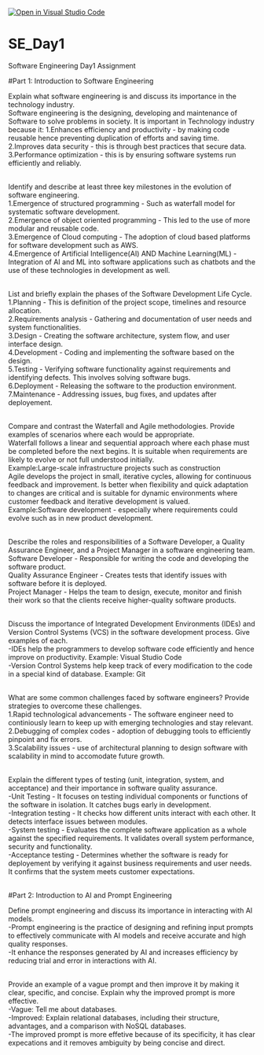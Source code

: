 [![Open in Visual Studio Code](https://classroom.github.com/assets/open-in-vscode-2e0aaae1b6195c2367325f4f02e2d04e9abb55f0b24a779b69b11b9e10269abc.svg)](https://classroom.github.com/online_ide?assignment_repo_id=18322342&assignment_repo_type=AssignmentRepo)

# SE_Day1

Software Engineering Day1 Assignment

#Part 1: Introduction to Software Engineering

Explain what software engineering is and discuss its importance in the technology industry.<br>
Software engineering is the designing, developing and maintenance of Software to solve problems in society.
It is important in Technology industry because it:
1.Enhances efficiency and productivity - by making code reusable hence preventing duplication of efforts and saving time.<br>
2.Improves data security - this is through best practices that secure data.<br>
3.Performance optimization - this is by ensuring software systems run efficiently and reliably.<br><br>

Identify and describe at least three key milestones in the evolution of software engineering.<br>
1.Emergence of structured programming - Such as waterfall model for systematic software development.<br>
2.Emergence of object oriented programming - This led to the use of more modular and reusable code.<br>
3.Emergence of Cloud computing - The adoption of cloud based platforms for software development such as AWS.<br>
4.Emergence of Artificial Intelligence(AI) AND Machine Learning(ML) - Integration of AI and ML into software applications such as chatbots and the use of these technologies in development as well.<br><br>

List and briefly explain the phases of the Software Development Life Cycle.<br>
1.Planning - This is definition of the project scope, timelines and resource allocation.<br>
2.Requirements analysis - Gathering and documentation of user needs and system functionalities.<br>
3.Design - Creating the software architecture, system flow, and user interface design.<br>
4.Development - Coding and implementing the software based on the design.<br>
5.Testing - Verifying software functionality against requirements and identifying defects. This involves solving software bugs.<br>
6.Deployment - Releasing the software to the production environment.<br>
7.Maintenance - Addressing issues, bug fixes, and updates after deployement.<br><br>

Compare and contrast the Waterfall and Agile methodologies. Provide examples of scenarios where each would be appropriate.<br>
Waterfall follows a linear and sequential approach where each phase must be completed before the next begins. It is suitable when requirements are likely to evolve or not full understood initially.<br>
Example:Large-scale infrastructure projects such as construction<br>
Agile develops the project in small, iterative cycles, allowing for continuous feedback and improvement. Is better when flexibility and quick adaptation to changes are critical and is suitable for dynamic environments where customer feedback and iterative development is valued.<br>
Example:Software development - especially where requirements could evolve such as in new product development.<br><br>

Describe the roles and responsibilities of a Software Developer, a Quality Assurance Engineer, and a Project Manager in a software engineering team.<br>
Software Developer - Responsible for writing the code and developing the software product.<br>
Quality Assurance Engineer - Creates tests that identify issues with software before it is deployed.<br>
Project Manager - Helps the team to design, execute, monitor and finish their work so that the clients receive higher-quality software products.<br><br>

Discuss the importance of Integrated Development Environments (IDEs) and Version Control Systems (VCS) in the software development process. Give examples of each.<br>
-IDEs help the programmers to develop software code efficiently and hence improve on productivity. Example: Visual Studio Code<br>
-Version Control Systems help keep track of every modification to the code in a special kind of database. Example: Git<br><br>

What are some common challenges faced by software engineers? Provide strategies to overcome these challenges.<br>
1.Rapid technological advancements - The software engineer need to continiously learn to keep up with emerging technologies and stay relevant.<br>
2.Debugging of complex codes - adoption of debugging tools to efficiently pinpoint and fix errors.<br>
3.Scalability issues - use of architectural planning to design software with scalability in mind to accomodate future growth.<br><br>

Explain the different types of testing (unit, integration, system, and acceptance) and their importance in software quality assurance.<br>
-Unit Testing - It focuses on testing individual components or functions of the software in isolation. It catches bugs early in development.<br>
-Integration testing - It checks how different units interact with each other. It detects interface issues between modules.<br>
-System testing - Evaluates the complete software application as a whole against the specified requirements. It validates overall system performance, security and functionality.<br>
-Acceptance testing - Determines whether the software is ready for deployement by verifying it against business requirements and user needs. It confirms that the system meets customer expectations.<br><br>

#Part 2: Introduction to AI and Prompt Engineering

Define prompt engineering and discuss its importance in interacting with AI models.<br>
-Prompt engineering is the practice of designing and refining input prompts to effectively communicate with AI models and receive accurate and high quality responses.<br>
-It enhance the responses generated by AI and increases efficiency by reducing trial and error in interactions with AI.<br><br>

Provide an example of a vague prompt and then improve it by making it clear, specific, and concise. Explain why the improved prompt is more effective.<br>
-Vague: Tell me about databases.<br>
-Improved: Explain relational databases, including their structure, advantages, and a comparison with NoSQL databases.<br>
-The improved prompt is more effetive because of its specificity, it has clear expecations and it removes ambiguity by being concise and direct.<br><br>
